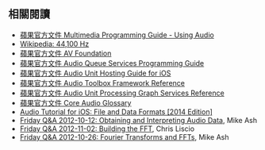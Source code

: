 相關閱讀
--------

- [蘋果官方文件 Multimedia Programming Guide - Using Audio](https://developer.apple.com/library/ios/documentation/AudioVideo/Conceptual/MultimediaPG/UsingAudio/UsingAudio.html)
- [Wikipedia: 44,100 Hz](http://www.wikiwand.com/en/44,100_Hz)
- [蘋果官方文件 AV Foundation](https://developer.apple.com/av-foundation/)
- [蘋果官方文件 Audio Queue Services Programming Guide](https://developer.apple.com/library/ios/documentation/MusicAudio/Conceptual/AudioQueueProgrammingGuide/Introduction/Introduction.html)
- [蘋果官方文件 Audio Unit Hosting Guide for iOS](https://developer.apple.com/library/ios/documentation/MusicAudio/Conceptual/AudioUnitHostingGuide_iOS/Introduction/Introduction.html)
- [蘋果官方文件 Audio Toolbox Framework Reference](https://developer.apple.com/library/ios/documentation/MusicAudio/Reference/CAAudioTooboxRef/)
- [蘋果官方文件 Audio Unit Processing Graph Services Reference](https://developer.apple.com/library/ios/documentation/AudioToolbox/Reference/AUGraphServicesReference/index.html)
- [蘋果官方文件 Core Audio Glossary](https://developer.apple.com/library/ios/documentation/MusicAudio/Reference/CoreAudioGlossary/Introduction/Introduction.html)
- [Audio Tutorial for iOS: File and Data Formats [2014 Edition]](http://www.raywenderlich.com/69365/audio-tutorial-ios-file-data-formats-2014-edition)
- [Friday Q&A 2012-10-12: Obtaining and Interpreting Audio Data](https://mikeash.com/pyblog/friday-qa-2012-10-12-obtaining-and-interpreting-audio-data.html), Mike Ash
- [Friday Q&A 2012-11-02: Building the FFT](https://mikeash.com/pyblog/friday-qa-2012-11-02-building-the-fft.html), Chris Liscio
- [Friday Q&A 2012-10-26: Fourier Transforms and FFTs](https://mikeash.com/pyblog/friday-qa-2012-10-26-fourier-transforms-and-ffts.html), Mike Ash
